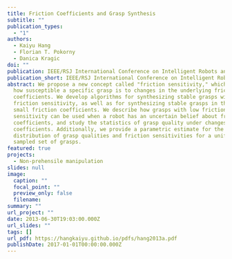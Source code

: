 ```yaml
---
title: Friction Coefficients and Grasp Synthesis
subtitle: ""
publication_types:
  - "1"
authors:
  - Kaiyu Hang
  - Florian T. Pokorny
  - Danica Kragic
doi: ""
publication: IEEE/RSJ International Conference on Intelligent Robots and Systems (IROS)
publication_short: IEEE/RSJ International Conference on Intelligent Robots and Systems (IROS)
abstract: We propose a new concept called "friction sensitivity," which measures
  how susceptible a specific grasp is to changes in the underlying friction
  coefficients. We develop algorithms for synthesizing stable grasps with low
  friction sensitivity, as well as for synthesizing stable grasps in the case of
  small friction coefficients. We describe how grasps with low friction
  sensitivity can be used when a robot has an uncertain belief about friction
  coefficients, and study the statistics of grasp quality under changes in those
  coefficients. Additionally, we provide a parametric estimate for the
  distribution of grasp qualities and friction sensitivities for a uniformly
  sampled set of grasps.
featured: true
projects:
  - Non-prehensile manipulation
slides: null
image:
  caption: ""
  focal_point: ""
  preview_only: false
  filename: 
summary: ""
url_project: ""
date: 2013-06-30T19:03:00.000Z
url_slides: ""
tags: []
url_pdf: https://hangkaiyu.github.io/pdfs/hang2013a.pdf
publishDate: 2017-01-01T00:00:00.000Z
---
```




